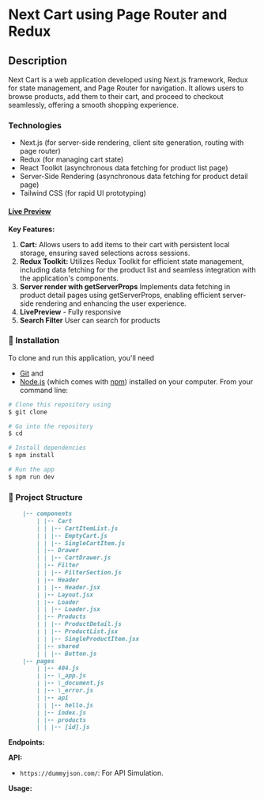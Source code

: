 # Next Cart using Page Router and Redux

## Description

Next Cart is a web application developed using Next.js framework, Redux for state management, and Page Router for navigation. It allows users to browse products, add them to their cart, and proceed to checkout seamlessly, offering a smooth shopping experience.

### Technologies

- Next.js (for server-side rendering, client site generation, routing with page router)
- Redux (for managing cart state)
- React Toolkit (asynchronous data fetching for product list page)
- Server-Side Rendering (asynchronous data fetching for product detail page)
- Tailwind CSS (for rapid UI prototyping)

#### [Live Preview](https://next-cart-self.vercel.app/)

**Key Features:**

1. **Cart:** Allows users to add items to their cart with persistent local storage, ensuring saved selections across sessions.
2. **Redux Toolkit:** Utilizes Redux Toolkit for efficient state management, including data fetching for the product list and seamless integration with the application's components.
3. **Server render with getServerProps** Implements data fetching in product detail pages using getServerProps, enabling efficient server-side rendering and enhancing the user experience.
4. **LivePreview** - Fully responsive
5. **Search Filter** User can search for products

### :electric_plug: Installation

To clone and run this application, you'll need

- [Git](https://git-scm.com) and
- [Node.js](https://nodejs.org/en/download/) (which comes with [npm](http://npmjs.com))
  installed on your computer. From your command line:

```bash
# Clone this repository using
$ git clone

# Go into the repository
$ cd

# Install dependencies
$ npm install

# Run the app
$ npm run dev
```

### 📁 Project Structure

```markdown
    |-- components
        | |-- Cart
        | | |-- CartItemList.js
        | | |-- EmptyCart.js
        | | |-- SingleCartItem.js
        | |-- Drawer
        | | |-- CartDrawer.js
        | |-- Filter
        | | |-- FilterSection.js
        | |-- Header
        | | |-- Header.jsx
        | |-- Layout.jsx
        | |-- Loader
        | | |-- Loader.jsx
        | |-- Products
        | | |-- ProductDetail.js
        | | |-- ProductList.jsx
        | | |-- SingleProductItem.jsx
        | |-- shared
        | | |-- Button.js
    |-- pages
        | |-- 404.js
        | |-- \_app.js
        | |-- \_document.js
        | |-- \_error.js
        | |-- api
        | | |-- hello.js
        | |-- index.js
        | |-- products
        | | |-- [id].js
```

**Endpoints:**

**API:**

- `https://dummyjson.com/`: For API Simulation.

**Usage:**
